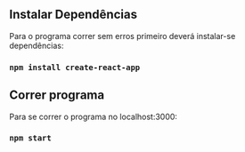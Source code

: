 ## Instalar Dependências

Para o programa correr sem erros primeiro deverá instalar-se dependências:

### `npm install create-react-app`

## Correr programa

Para se correr o programa no localhost:3000:

### `npm start`


